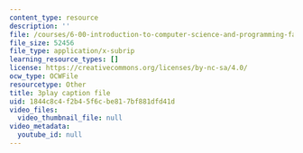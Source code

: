 ```yaml
---
content_type: resource
description: ''
file: /courses/6-00-introduction-to-computer-science-and-programming-fall-2008/1844c8c4f2b45f6cbe817bf881dfd41d_IZaAUwW7OsU.vtt
file_size: 52456
file_type: application/x-subrip
learning_resource_types: []
license: https://creativecommons.org/licenses/by-nc-sa/4.0/
ocw_type: OCWFile
resourcetype: Other
title: 3play caption file
uid: 1844c8c4-f2b4-5f6c-be81-7bf881dfd41d
video_files:
  video_thumbnail_file: null
video_metadata:
  youtube_id: null
---
```


